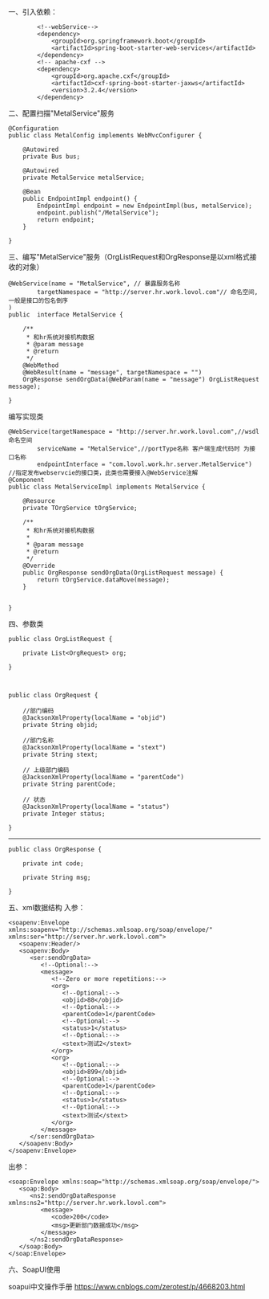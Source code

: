 一、引入依赖：

            <!--webService-->
            <dependency>
                <groupId>org.springframework.boot</groupId>
                <artifactId>spring-boot-starter-web-services</artifactId>
            </dependency>
            <!-- apache-cxf -->
            <dependency>
                <groupId>org.apache.cxf</groupId>
                <artifactId>cxf-spring-boot-starter-jaxws</artifactId>
                <version>3.2.4</version>
            </dependency>
   
二、配置扫描"MetalService"服务

    @Configuration
    public class MetalConfig implements WebMvcConfigurer {
    
        @Autowired
        private Bus bus;
    
        @Autowired
        private MetalService metalService;
    
        @Bean
        public EndpointImpl endpoint() {
            EndpointImpl endpoint = new EndpointImpl(bus, metalService);
            endpoint.publish("/MetalService");
            return endpoint;
        }
    
    }

    
三、编写"MetalService"服务（OrgListRequest和OrgResponse是以xml格式接收的对象）
    
    @WebService(name = "MetalService", // 暴露服务名称
            targetNamespace = "http://server.hr.work.lovol.com"// 命名空间,一般是接口的包名倒序
    )
    public  interface MetalService {
    
        /**
         * 和hr系统对接机构数据
         * @param message
         * @return
         */
        @WebMethod
        @WebResult(name = "message", targetNamespace = "")
        OrgResponse sendOrgData(@WebParam(name = "message") OrgListRequest message);
    
    }

编写实现类

    @WebService(targetNamespace = "http://server.hr.work.lovol.com",//wsdl命名空间
            serviceName = "MetalService",//portType名称 客户端生成代码时 为接口名称
            endpointInterface = "com.lovol.work.hr.server.MetalService") //指定发布webservcie的接口类，此类也需要接入@WebService注解
    @Component
    public class MetalServiceImpl implements MetalService {
    
        @Resource
        private TOrgService tOrgService;
    
        /**
         * 和hr系统对接机构数据
         *
         * @param message
         * @return
         */
        @Override
        public OrgResponse sendOrgData(OrgListRequest message) {
            return tOrgService.dataMove(message);
        }
    
    
    }

        
四、参数类

    public class OrgListRequest {
    
        private List<OrgRequest> org;
  
    }
    


    public class OrgRequest {

        //部门编码
        @JacksonXmlProperty(localName = "objid")
        private String objid;
    
        //部门名称
        @JacksonXmlProperty(localName = "stext")
        private String stext;
    
        // 上级部门编码
        @JacksonXmlProperty(localName = "parentCode")
        private String parentCode;
    
        // 状态
        @JacksonXmlProperty(localName = "status")
        private Integer status;
    
    }
    
---

    public class OrgResponse {
    
        private int code;
    
        private String msg;
    
    }

五、xml数据结构
入参：

    <soapenv:Envelope xmlns:soapenv="http://schemas.xmlsoap.org/soap/envelope/" xmlns:ser="http://server.hr.work.lovol.com">
       <soapenv:Header/>
       <soapenv:Body>
          <ser:sendOrgData>
             <!--Optional:-->
             <message>
                <!--Zero or more repetitions:-->
                <org>
                   <!--Optional:-->
                   <objid>88</objid>
                   <!--Optional:-->
                   <parentCode>1</parentCode>
                   <!--Optional:-->
                   <status>1</status>
                   <!--Optional:-->
                   <stext>测试2</stext>
                </org>
                <org>
                   <!--Optional:-->
                   <objid>899</objid>
                   <!--Optional:-->
                   <parentCode>1</parentCode>
                   <!--Optional:-->
                   <status>1</status>
                   <!--Optional:-->
                   <stext>测试</stext>
                </org>
             </message>
          </ser:sendOrgData>
       </soapenv:Body>
    </soapenv:Envelope>
    
    
出参：

    <soap:Envelope xmlns:soap="http://schemas.xmlsoap.org/soap/envelope/">
       <soap:Body>
          <ns2:sendOrgDataResponse xmlns:ns2="http://server.hr.work.lovol.com">
             <message>
                <code>200</code>
                <msg>更新部门数据成功</msg>
             </message>
          </ns2:sendOrgDataResponse>
       </soap:Body>
    </soap:Envelope>
    
六、SoapUI使用

soapui中文操作手册
https://www.cnblogs.com/zerotest/p/4668203.html